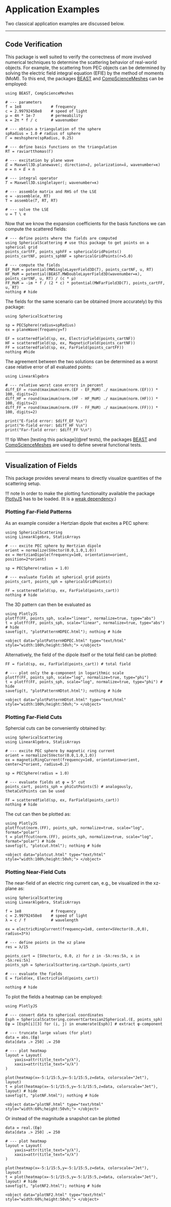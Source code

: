 
# Application Examples

Two classical application examples are discussed below.

---
## Code Verification

This package is well suited to verify the correctness of more involved numerical techniques to determine the scattering behavior of real-world objects.
For example, the scattering from PEC objects can be determined by solving the electric field integral equation (EFIE) by the method of moments (MoM).
To this end, the packages [BEAST](https://github.com/krcools/BEAST.jl) and [CompScienceMeshes](https://github.com/krcools/CompScienceMeshes.jl) can be employed:

```@example beast
using BEAST, CompScienceMeshes

# --- parameters
f = 1e8             # frequency
c = 2.99792458e8    # speed of light
μ = 4π * 1e-7       # permeability
κ = 2π * f / c      # wavenumber

# --- obtain a triangulation of the sphere
spRadius = 1.0 # radius of sphere
Γ = meshsphere(spRadius, 0.25)

# --- define basis functions on the triangulation
RT = raviartthomas(Γ)

# --- excitation by plane wave
𝐸 = Maxwell3D.planewave(; direction=ẑ, polarization=x̂, wavenumber=κ)
𝑒 = n × 𝐸 × n

# --- integral operator 
𝑇 = Maxwell3D.singlelayer(; wavenumber=κ)

# --- assemble matrix and RHS of the LSE
e = -assemble(𝑒, RT)
T = assemble(𝑇, RT, RT)

# --- solve the LSE 
u = T \ e
```

Now that we know the expansion coefficients for the basis functions we can compute the scattered fields:


```@example beast
# --- define points where the fields are computed
using SphericalScattering # use this package to get points on a spherical grid
points_cartFF, points_sphFF = sphericalGridPoints()
points_cartNF, points_sphNF = sphericalGridPoints(r=5.0)

# --- compute the fields 
EF_MoM = potential(MWSingleLayerField3D(𝑇), points_cartNF, u, RT)
HF_MoM = potential(BEAST.MWDoubleLayerField3D(wavenumber=κ), points_cartNF, u, RT) / (c * μ)
FF_MoM = -im * f / (2 * c) * potential(MWFarField3D(𝑇), points_cartFF, u, RT)
nothing # hide
```

The fields for the same scenario can be obtained (more accurately) by this package:

```@example beast
using SphericalScattering

sp = PECSphere(radius=spRadius)
ex = planeWave(frequency=f)

EF = scatteredfield(sp, ex, ElectricField(points_cartNF))
HF = scatteredfield(sp, ex, MagneticField(points_cartNF))
FF = scatteredfield(sp, ex, FarField(points_cartFF))
nothing #hide
```

The agreement between the two solutions can be determined as a worst case relative error of all evaluated points:

```@example beast
using LinearAlgebra

# --- relative worst case errors in percent
diff_EF = round(maximum(norm.(EF - EF_MoM) ./ maximum(norm.(EF))) * 100, digits=2)
diff_HF = round(maximum(norm.(HF - HF_MoM) ./ maximum(norm.(HF))) * 100, digits=2)
diff_FF = round(maximum(norm.(FF - FF_MoM) ./ maximum(norm.(FF))) * 100, digits=2)

print("E-field error: $diff_EF %\n")
print("H-field error: $diff_HF %\n")
print("Far-field error: $diff_FF %\n")
```

!!! tip
    When [testing this package](@ref tests), the packages [BEAST](https://github.com/krcools/BEAST.jl) and 
    [CompScienceMeshes](https://github.com/krcools/CompScienceMeshes.jl) are used to define several functional tests.




---
## Visualization of Fields 

This package provides several means to directly visualize quantities of the scattering setup.

!!! note
    In order to make the plotting functionality available the package [PlotlyJS](https://github.com/JuliaPlots/PlotlyJS.jl/tree/master) has to be loaded.
    (It is a [weak dependency](https://pkgdocs.julialang.org/v1/creating-packages/#Conditional-loading-of-code-in-packages-(Extensions)).)


### Plotting Far-Field Patterns

As an example consider a Hertzian dipole that excites a PEC sphere:

```@example plotpattern
using SphericalScattering
using LinearAlgebra, StaticArrays

# --- excite PEC sphere by Hertzian dipole
orient = normalize(SVector(0.0,1.0,1.0))
ex = HertzianDipole(frequency=1e8, orientation=orient, position=2*orient)

sp = PECSphere(radius = 1.0)

# --- evaluate fields at spherical grid points
points_cart, points_sph = sphericalGridPoints()

FF = scatteredfield(sp, ex, FarField(points_cart))
nothing # hide
```

The 3D pattern can then be evaluated as

```@example plotpattern
using PlotlyJS
plotff(FF, points_sph, scale="linear", normalize=true, type="abs")
t = plotff(FF, points_sph, scale="linear", normalize=true, type="abs") # hide
savefig(t, "plotPatternHDPEC.html"); nothing # hide
```

```@raw html
<object data="plotPatternHDPEC.html" type="text/html"  style="width:100%;height:50vh;"> </object>
```

Alternatively, the field of the dipole itself or the total field can be plotted:

```@example plotpattern
FF = field(sp, ex, FarField(points_cart)) # total field

# --- plot only the φ-component in logarithmic scale   
plotff(FF, points_sph, scale="log", normalize=true, type="phi") 
t = plotff(FF, points_sph, scale="log", normalize=true, type="phi") # hide
savefig(t, "plotPatternHDtot.html"); nothing # hide
```

```@raw html
<object data="plotPatternHDtot.html" type="text/html"  style="width:100%;height:50vh;"> </object>
```



### Plotting Far-Field Cuts

Sphercial cuts can be conveniently obtained by:

```@example plotcuts
using SphericalScattering
using LinearAlgebra, StaticArrays

# --- excite PEC sphere by magnetic ring current
orient = normalize(SVector(0.0,1.0,1.0))
ex = magneticRingCurrent(frequency=1e8, orientation=orient, center=2*orient, radius=0.2)

sp = PECSphere(radius = 1.0)

# --- evaluate fields at φ = 5° cut
points_cart, points_sph = phiCutPoints(5) # analogously, thetaCutPoints can be used

FF = scatteredfield(sp, ex, FarField(points_cart))
nothing # hide
```

The cut can then be plotted as:

```@example plotcuts
using PlotlyJS
plotffcut(norm.(FF), points_sph, normalize=true, scale="log", format="polar")
t = plotffcut(norm.(FF), points_sph, normalize=true, scale="log", format="polar") # hide
savefig(t, "plotcut.html"); nothing # hide
```

```@raw html
<object data="plotcut.html" type="text/html"  style="width:100%;height:50vh;"> </object>
```


### Plotting Near-Field Cuts

The near-field of an electric ring current can, e.g., be visualized in the xz-plane as:

```@example heatmap
using SphericalScattering
using LinearAlgebra, StaticArrays

f = 1e8             # frequency
c = 2.99792458e8    # speed of light
λ = c / f           # wavelength

ex = electricRingCurrent(frequency=1e8, center=SVector(0.,0,0), radius=3*λ)

# --- define points in the xz plane
res = λ/15

points_cart = [SVector(x, 0.0, z) for z in -5λ:res:5λ, x in -5λ:res:5λ]
points_sph = SphericalScattering.cart2sph.(points_cart)

# --- evaluate the fields
E = field(ex, ElectricField(points_cart))

nothing # hide
```

To plot the fields a heatmap can be employed:

```@example heatmap
using PlotlyJS

# --- convert data to spherical coordinates
Esph = SphericalScattering.convertCartesian2Spherical.(E, points_sph)
Eφ = [Esph[i][3] for (i, j) in enumerate(Esph)] # extract φ-component

# --- truncate large values (for plot)
data = abs.(Eφ)
data[data .> 250] .= 250

# --- plot heatmap
layout = Layout(
    yaxis=attr(title_text="y/λ"),
    xaxis=attr(title_text="x/λ")
)

plot(heatmap(x=-5:1/15:5,y=-5:1/15:5,z=data, colorscale="Jet"), layout)
t = plot(heatmap(x=-5:1/15:5,y=-5:1/15:5,z=data, colorscale="Jet"), layout) # hide
savefig(t, "plotNF.html"); nothing # hide
```

```@raw html
<object data="plotNF.html" type="text/html"  style="width:60%;height:50vh;"> </object>
```

Or instead of the magnitude a snapshot can be plotted

```@example heatmap
data = real.(Eφ)
data[data .> 250] .= 250

# --- plot heatmap
layout = Layout(
    yaxis=attr(title_text="y/λ"),
    xaxis=attr(title_text="x/λ")
)

plot(heatmap(x=-5:1/15:5,y=-5:1/15:5,z=data, colorscale="Jet"), layout)
t = plot(heatmap(x=-5:1/15:5,y=-5:1/15:5,z=data, colorscale="Jet"), layout) # hide
savefig(t, "plotNF2.html"); nothing # hide
```

```@raw html
<object data="plotNF2.html" type="text/html"  style="width:60%;height:50vh;"> </object>
```